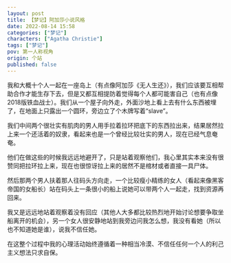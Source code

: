 ```yaml
---
layout: post
title: 【梦记】阿加莎小说风格
date: 2022-08-14 15:58
categories: ["梦记"]
characters: ["Agatha Christie"]
tags: ["梦记"]
pov: 第一人称视角
origin: 个站
published: false
---
```


我和大概十个人一起在一座岛上（有点像阿加莎《无人生还》），我们应该要互相帮助合作才能生存下去，但是又都互相提防着觉得每个人都可能害自己（也有点像2018版铁血战士）。我们从一个屋子向外走，外面沙地上看上去有什么东西被埋了，在地面上只露出一个圆环，旁边立了个木牌写着“slave”。

我们中间两个很壮实有肌肉的男人用手拉着拉环把底下的东西拉出来，结果居然拉上来一个还活着的奴隶，看起来也是一个曾经比较壮实的男人，现在已经气息奄奄。

他们在做这些的时候我远远地避开了，只是站着观察他们，我心里其实本来没有很赞同把拉环拉上来，现在也很惊讶拉上来的居然不是棺材或者直接一具尸体。

然后那两个男人扶着那人往码头方向走，一个比较瘦小精练的女人（看起来像黑客帝国的女船长）站在码头上一条很小的船上说她可以带两个人一起走，找到资源再回来。

我又是远远地站着观察着没有回应（其他人大多都比较热烈地开始讨论想要争取坐船离开的机会），另一个女人很安静地站到我旁边问我怎么想，我没有看她（所以也不知道她是谁），说我不信任她。

在这整个过程中我的心理活动始终遵循着一种相当冷漠、不信任任何一个人的利己主义想法只求自保。
